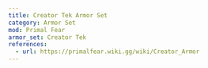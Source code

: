```yaml
---
title: Creator Tek Armor Set
category: Armor Set
mod: Primal Fear
armor_set: Creator Tek
references:
  - url: https://primalfear.wiki.gg/wiki/Creator_Armor
---
```


